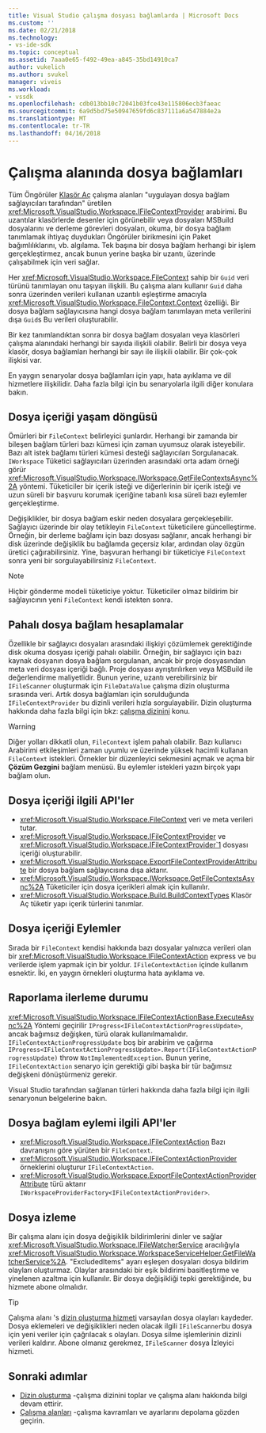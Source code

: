 ```yaml
---
title: Visual Studio çalışma dosyası bağlamlarda | Microsoft Docs
ms.custom: ''
ms.date: 02/21/2018
ms.technology:
- vs-ide-sdk
ms.topic: conceptual
ms.assetid: 7aaa0e65-f492-49ea-a845-35bd14910ca7
author: vukelich
ms.author: svukel
manager: viveis
ms.workload:
- vssdk
ms.openlocfilehash: cdb013bb10c72041b03fce43e115806ecb3faeac
ms.sourcegitcommit: 6a9d5bd75e50947659fd6c837111a6a547884e2a
ms.translationtype: MT
ms.contentlocale: tr-TR
ms.lasthandoff: 04/16/2018
---
```

# <a name="workspace-file-contexts"></a>Çalışma alanında dosya bağlamları

Tüm Öngörüler [Klasör Aç](../ide/develop-code-in-visual-studio-without-projects-or-solutions.md) çalışma alanları "uygulayan dosya bağlam sağlayıcıları tarafından" üretilen <xref:Microsoft.VisualStudio.Workspace.IFileContextProvider> arabirimi. Bu uzantılar klasörlerde desenler için görünebilir veya dosyaları MSBuild dosyalarını ve derleme görevleri dosyaları, okuma, bir dosya bağlam tanımlamak ihtiyaç duydukları Öngörüler birikmesini için Paket bağımlılıklarını, vb. algılama. Tek başına bir dosya bağlam herhangi bir işlem gerçekleştirmez, ancak bunun yerine başka bir uzantı, üzerinde çalışabilmek için veri sağlar.

Her <xref:Microsoft.VisualStudio.Workspace.FileContext> sahip bir `Guid` veri türünü tanımlayan onu taşıyan ilişkili. Bu çalışma alanı kullanır `Guid` daha sonra üzerinden verileri kullanan uzantılı eşleştirme amacıyla <xref:Microsoft.VisualStudio.Workspace.FileContext.Context> özelliği. Bir dosya bağlam sağlayıcısına hangi dosya bağlam tanımlayan meta verilerini dışa `Guid`s Bu verileri oluşturabilir.

Bir kez tanımlandıktan sonra bir dosya bağlam dosyaları veya klasörleri çalışma alanındaki herhangi bir sayıda ilişkili olabilir. Belirli bir dosya veya klasör, dosya bağlamları herhangi bir sayı ile ilişkili olabilir. Bir çok-çok ilişkisi var.

En yaygın senaryolar dosya bağlamları için yapı, hata ayıklama ve dil hizmetlere ilişkilidir. Daha fazla bilgi için bu senaryolarla ilgili diğer konulara bakın.

## <a name="file-context-lifecycle"></a>Dosya içeriği yaşam döngüsü

Ömürleri bir `FileContext` belirleyici şunlardır. Herhangi bir zamanda bir bileşen bağlam türleri bazı kümesi için zaman uyumsuz olarak isteyebilir. Bazı alt istek bağlamı türleri kümesi desteği sağlayıcıları Sorgulanacak. `IWorkspace` Tüketici sağlayıcıları üzerinden arasındaki orta adam örneği görür <xref:Microsoft.VisualStudio.Workspace.IWorkspace.GetFileContextsAsync%2A> yöntemi. Tüketiciler bir içerik isteği ve diğerlerinin bir içerik isteği ve uzun süreli bir başvuru korumak içeriğine tabanlı kısa süreli bazı eylemler gerçekleştirme. 

Değişiklikler, bir dosya bağlam eskir neden dosyalara gerçekleşebilir. Sağlayıcı üzerinde bir olay tetikleyin `FileContext` tüketicilere güncelleştirme. Örneğin, bir derleme bağlamı için bazı dosyası sağlanır, ancak herhangi bir disk üzerinde değişiklik bu bağlamda geçersiz kılar, ardından olay özgün üretici çağırabilirsiniz. Yine, başvuran herhangi bir tüketiciye `FileContext` sonra yeni bir sorgulayabilirsiniz `FileContext`.

>[!NOTE]
>Hiçbir gönderme modeli tüketiciye yoktur. Tüketiciler olmaz bildirim bir sağlayıcının yeni `FileContext` kendi istekten sonra.

## <a name="expensive-file-context-computations"></a>Pahalı dosya bağlam hesaplamalar

Özellikle bir sağlayıcı dosyaları arasındaki ilişkiyi çözümlemek gerektiğinde disk okuma dosyası içeriği pahalı olabilir. Örneğin, bir sağlayıcı için bazı kaynak dosyanın dosya bağlam sorgulanan, ancak bir proje dosyasından meta veri dosyası içeriği bağlı. Proje dosyası ayrıştırılırken veya MSBuild ile değerlendirme maliyetlidir. Bunun yerine, uzantı verebilirsiniz bir `IFileScanner` oluşturmak için `FileDataValue` çalışma dizin oluşturma sırasında veri. Artık dosya bağlamları için sorulduğunda `IFileContextProvider` bu dizinli verileri hızla sorgulayabilir. Dizin oluşturma hakkında daha fazla bilgi için bkz: [çalışma dizinini](workspace-indexing.md) konu.

>[!WARNING]
>Diğer yolları dikkatli olun, `FileContext` işlem pahalı olabilir. Bazı kullanıcı Arabirimi etkileşimleri zaman uyumlu ve üzerinde yüksek hacimli kullanan `FileContext` istekleri. Örnekler bir düzenleyici sekmesini açmak ve açma bir **Çözüm Gezgini** bağlam menüsü. Bu eylemler istekleri yazın birçok yapı bağlam olun.

## <a name="file-context-related-apis"></a>Dosya içeriği ilgili API'ler

- <xref:Microsoft.VisualStudio.Workspace.FileContext> veri ve meta verileri tutar.
- <xref:Microsoft.VisualStudio.Workspace.IFileContextProvider> ve <xref:Microsoft.VisualStudio.Workspace.IFileContextProvider`1> dosyası içeriği oluşturabilir.
- <xref:Microsoft.VisualStudio.Workspace.ExportFileContextProviderAttribute> bir dosya bağlam sağlayıcısına dışa aktarır.
- <xref:Microsoft.VisualStudio.Workspace.IWorkspace.GetFileContextsAsync%2A> Tüketiciler için dosya içerikleri almak için kullanılır.
- <xref:Microsoft.VisualStudio.Workspace.Build.BuildContextTypes> Klasör Aç tüketir yapı içerik türlerini tanımlar.

## <a name="file-context-actions"></a>Dosya içeriği Eylemler

Sırada bir `FileContext` kendisi hakkında bazı dosyalar yalnızca verileri olan bir <xref:Microsoft.VisualStudio.Workspace.IFileContextAction> express ve bu verilerde işlem yapmak için bir yoldur. `IFileContextAction` içinde kullanım esnektir. İki, en yaygın örnekleri oluşturma hata ayıklama ve.

## <a name="reporting-progress"></a>Raporlama ilerleme durumu

<xref:Microsoft.VisualStudio.Workspace.IFileContextActionBase.ExecuteAsync%2A> Yöntemi geçirilir `IProgress<IFileContextActionProgressUpdate>`, ancak bağımsız değişken, türü olarak kullanılmamalıdır. `IFileContextActionProgressUpdate` boş bir arabirim ve çağırma `IProgress<IFileContextActionProgressUpdate>.Report(IFileContextActionProgressUpdate)` throw `NotImplementedException`. Bunun yerine, `IFileContextAction` senaryo için gerektiği gibi başka bir tür bağımsız değişkeni dönüştürmeniz gerekir.

Visual Studio tarafından sağlanan türleri hakkında daha fazla bilgi için ilgili senaryonun belgelerine bakın.

## <a name="file-context-action-related-apis"></a>Dosya bağlam eylemi ilgili API'ler

- <xref:Microsoft.VisualStudio.Workspace.IFileContextAction> Bazı davranışını göre yürüten bir `FileContext`.
- <xref:Microsoft.VisualStudio.Workspace.IFileContextActionProvider> örneklerini oluşturur `IFileContextAction`.
- <xref:Microsoft.VisualStudio.Workspace.ExportFileContextActionProviderAttribute> türü aktarır `IWorkspaceProviderFactory<IFileContextActionProvider>`.

## <a name="file-watching"></a>Dosya izleme

Bir çalışma alanı için dosya değişiklik bildirimlerini dinler ve sağlar <xref:Microsoft.VisualStudio.Workspace.IFileWatcherService> aracılığıyla <xref:Microsoft.VisualStudio.Workspace.WorkspaceServiceHelper.GetFileWatcherService%2A>. "ExcludedItems" ayarı eşleşen dosyaları dosya bildirim olayları oluşturmaz. Olaylar arasındaki bir eşik bildirimi basitleştirme ve yinelenen azaltma için kullanılır. Bir dosya değişikliği tepki gerektiğinde, bu hizmete abone olmalıdır.

>[!TIP]
>Çalışma alanı 's [dizin oluşturma hizmeti](workspace-indexing.md) varsayılan dosya olayları kaydeder. Dosya eklemeleri ve değişiklikleri neden olacak ilgili `IFileScanner`bu dosya için yeni veriler için çağrılacak s olayları. Dosya silme işlemlerinin dizinli verileri kaldırır. Abone olmanız gerekmez, `IFileScanner` dosya İzleyici hizmeti.

## <a name="next-steps"></a>Sonraki adımlar

* [Dizin oluşturma](workspace-indexing.md) -çalışma dizinini toplar ve çalışma alanı hakkında bilgi devam ettirir.
* [Çalışma alanları](workspaces.md) -çalışma kavramları ve ayarlarını depolama gözden geçirin.
